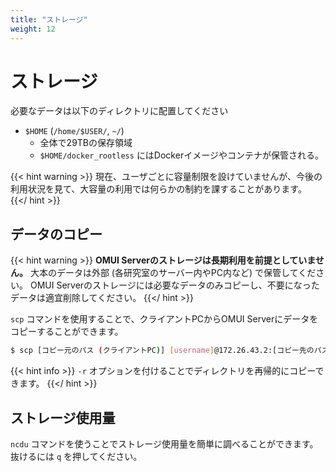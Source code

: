 ```yaml
---
title: "ストレージ"
weight: 12
---
```


# ストレージ

必要なデータは以下のディレクトリに配置してください

- `$HOME` (`/home/$USER/`, `~/`)
  - 全体で29TBの保存領域
  - `$HOME/docker_rootless` にはDockerイメージやコンテナが保管される。

{{< hint warning >}}
現在、ユーザごとに容量制限を設けていませんが、今後の利用状況を見て、大容量の利用では何らかの制約を課することがあります。
{{</ hint >}}

## データのコピー

{{< hint warning >}}
**OMUI Serverのストレージは長期利用を前提としていません。**
大本のデータは外部 (各研究室のサーバー内やPC内など) で保管してください。
OMUI Serverのストレージには必要なデータのみコピーし、不要になったデータは適宜削除してください。
{{</ hint >}}

`scp` コマンドを使用することで、クライアントPCからOMUI Serverにデータをコピーすることができます。

```bash
$ scp [コピー元のパス (クライアントPC)] [username]@172.26.43.2:[コピー先のパス (サーバー)]
```

{{< hint info >}}
`-r` オプションを付けることでディレクトリを再帰的にコピーできます。
{{</ hint >}}

## ストレージ使用量

`ncdu` コマンドを使うことでストレージ使用量を簡単に調べることができます。
抜けるには `q` を押してください。